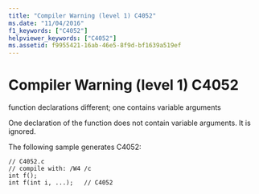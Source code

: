 ```yaml
---
title: "Compiler Warning (level 1) C4052"
ms.date: "11/04/2016"
f1_keywords: ["C4052"]
helpviewer_keywords: ["C4052"]
ms.assetid: f9955421-16ab-46e5-8f9d-bf1639a519ef
---
```

# Compiler Warning (level 1) C4052

function declarations different; one contains variable arguments

One declaration of the function does not contain variable arguments. It is ignored.

The following sample generates C4052:

```
// C4052.c
// compile with: /W4 /c
int f();
int f(int i, ...);   // C4052
```